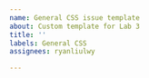 ```yaml
---
name: General CSS issue template
about: Custom template for Lab 3
title: ''
labels: General CSS
assignees: ryanliulwy

---
```



